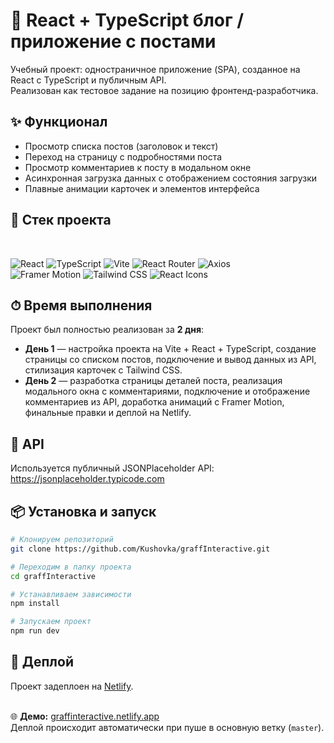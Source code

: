 # 📰 React + TypeScript блог / приложение с постами

Учебный проект: одностраничное приложение (SPA), созданное на React с TypeScript и публичным API.
<br/>
Реализован как тестовое задание на позицию фронтенд-разработчика.

## ✨ Функционал

- Просмотр списка постов (заголовок и текст)
- Переход на страницу с подробностями поста
- Просмотр комментариев к посту в модальном окне
- Асинхронная загрузка данных с отображением состояния загрузки
- Плавные анимации карточек и элементов интерфейса

## 🚀 Стек проекта
 <br/>
 
![React](https://img.shields.io/badge/React-61DAFB?style=for-the-badge&logo=react&logoColor=black)
![TypeScript](https://img.shields.io/badge/TypeScript-3178C6?style=for-the-badge&logo=typescript&logoColor=white)
![Vite](https://img.shields.io/badge/Vite-646CFF?style=for-the-badge&logo=vite&logoColor=white)
![React Router](https://img.shields.io/badge/React_Router-CA4245?style=for-the-badge&logo=react-router&logoColor=white)
![Axios](https://img.shields.io/badge/Axios-5A29E4?style=for-the-badge&logo=axios&logoColor=white)<br/>
![Framer Motion](https://img.shields.io/badge/Framer_Motion-0055FF?style=for-the-badge&logo=framer&logoColor=white)
![Tailwind CSS](https://img.shields.io/badge/Tailwind_CSS-06B6D4?style=for-the-badge&logo=tailwind-css&logoColor=white)
![React Icons](https://img.shields.io/badge/React_Icons-61DAFB?style=for-the-badge&logo=react&logoColor=white)
<br/>

## ⏱ Время выполнения

Проект был полностью реализован за **2 дня**:

- **День 1** — настройка проекта на Vite + React + TypeScript, создание страницы со списком постов, подключение и вывод данных из API, стилизация карточек с Tailwind CSS.
- **День 2** — разработка страницы деталей поста, реализация модального окна с комментариями, подключение и отображение комментариев из API, доработка анимаций с Framer Motion, финальные правки и деплой на Netlify.


## 📡 API

Используется публичный JSONPlaceholder API:
https://jsonplaceholder.typicode.com

## 📦 Установка и запуск

```bash
# Клонируем репозиторий
git clone https://github.com/Kushovka/graffInteractive.git

# Переходим в папку проекта
cd graffInteractive

# Устанавливаем зависимости
npm install

# Запускаем проект
npm run dev
```

## 🚀 Деплой

Проект задеплоен на [Netlify](https://www.netlify.com/).  
<br/>

🌐 **Демо:** [graffinteractive.netlify.app](https://graffinteractive.netlify.app)
<br/>
Деплой происходит автоматически при пуше в основную ветку (`master`).




